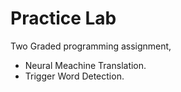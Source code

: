 # Practice Lab

Two Graded programming assignment,

* Neural Meachine Translation.
* Trigger Word Detection.
